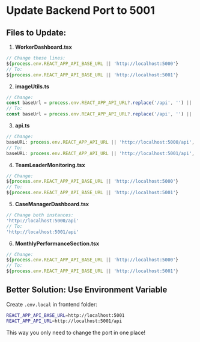 # Update Backend Port to 5001

## Files to Update:

1. **WorkerDashboard.tsx**
```typescript
// Change these lines:
${process.env.REACT_APP_API_BASE_URL || 'http://localhost:5000'}
// To:
${process.env.REACT_APP_API_BASE_URL || 'http://localhost:5001'}
```

2. **imageUtils.ts**
```typescript
// Change:
const baseUrl = process.env.REACT_APP_API_URL?.replace('/api', '') || 'http://localhost:5000';
// To:
const baseUrl = process.env.REACT_APP_API_URL?.replace('/api', '') || 'http://localhost:5001';
```

3. **api.ts**
```typescript
// Change:
baseURL: process.env.REACT_APP_API_URL || 'http://localhost:5000/api',
// To:
baseURL: process.env.REACT_APP_API_URL || 'http://localhost:5001/api',
```

4. **TeamLeaderMonitoring.tsx**
```typescript
// Change:
${process.env.REACT_APP_API_BASE_URL || 'http://localhost:5000'}
// To:
${process.env.REACT_APP_API_BASE_URL || 'http://localhost:5001'}
```

5. **CaseManagerDashboard.tsx**
```typescript
// Change both instances:
'http://localhost:5000/api'
// To:
'http://localhost:5001/api'
```

6. **MonthlyPerformanceSection.tsx**
```typescript
// Change:
${process.env.REACT_APP_API_BASE_URL || 'http://localhost:5000'}
// To:
${process.env.REACT_APP_API_BASE_URL || 'http://localhost:5001'}
```

## Better Solution: Use Environment Variable

Create `.env.local` in frontend folder:
```bash
REACT_APP_API_BASE_URL=http://localhost:5001
REACT_APP_API_URL=http://localhost:5001/api
```

This way you only need to change the port in one place!
